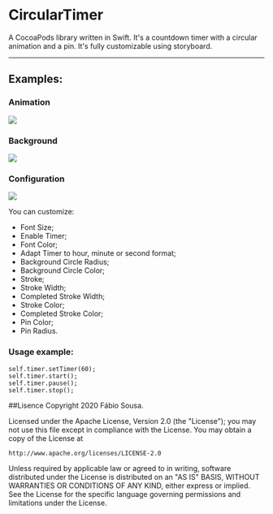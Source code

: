 # CircularTimer
A CocoaPods library written in Swift. It's a countdown timer with a circular animation and a pin. It's fully customizable using storyboard.
***
## Examples:
### Animation
![](https://imgur.com/a/CCerFkQ)

### Background
![](https://imgur.com/a/Rtjpi8P)

### Configuration
![](https://imgur.com/a/Xds2CKH)

You can customize:
* Font Size;
* Enable Timer;
* Font Color;
* Adapt Timer to hour, minute or second format;
* Background Circle Radius;
* Background Circle Color;
* Stroke;
* Stroke Width;
* Completed Stroke Width;
* Stroke Color;
* Completed Stroke Color;
* Pin Color;
* Pin Radius.

### Usage example:
```
self.timer.setTimer(60);
self.timer.start();
self.timer.pause();
self.timer.stop();
```

##Lisence
Copyright 2020 Fábio Sousa.

Licensed under the Apache License, Version 2.0 (the "License");
you may not use this file except in compliance with the License.
You may obtain a copy of the License at

    http://www.apache.org/licenses/LICENSE-2.0

Unless required by applicable law or agreed to in writing, software
distributed under the License is distributed on an "AS IS" BASIS,
WITHOUT WARRANTIES OR CONDITIONS OF ANY KIND, either express or implied.
See the License for the specific language governing permissions and
limitations under the License.

